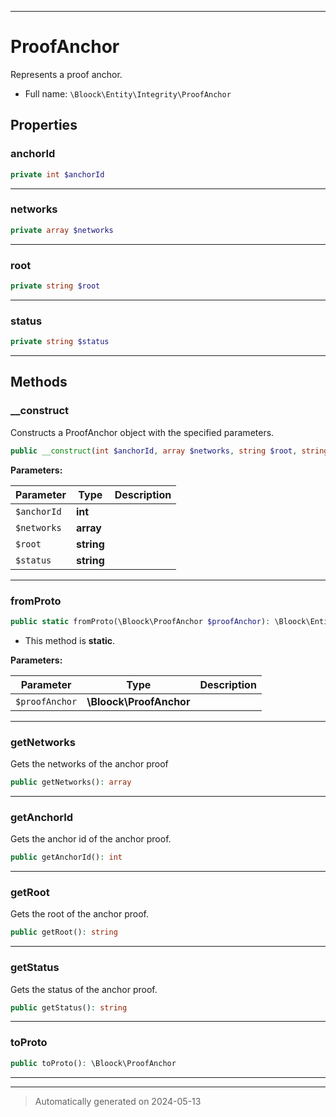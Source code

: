 ***

# ProofAnchor

Represents a proof anchor.



* Full name: `\Bloock\Entity\Integrity\ProofAnchor`



## Properties


### anchorId



```php
private int $anchorId
```






***

### networks



```php
private array $networks
```






***

### root



```php
private string $root
```






***

### status



```php
private string $status
```






***

## Methods


### __construct

Constructs a ProofAnchor object with the specified parameters.

```php
public __construct(int $anchorId, array $networks, string $root, string $status): mixed
```








**Parameters:**

| Parameter | Type | Description |
|-----------|------|-------------|
| `$anchorId` | **int** |  |
| `$networks` | **array** |  |
| `$root` | **string** |  |
| `$status` | **string** |  |





***

### fromProto



```php
public static fromProto(\Bloock\ProofAnchor $proofAnchor): \Bloock\Entity\Integrity\ProofAnchor
```



* This method is **static**.




**Parameters:**

| Parameter | Type | Description |
|-----------|------|-------------|
| `$proofAnchor` | **\Bloock\ProofAnchor** |  |





***

### getNetworks

Gets the networks of the anchor proof

```php
public getNetworks(): array
```












***

### getAnchorId

Gets the anchor id of the anchor proof.

```php
public getAnchorId(): int
```












***

### getRoot

Gets the root of the anchor proof.

```php
public getRoot(): string
```












***

### getStatus

Gets the status of the anchor proof.

```php
public getStatus(): string
```












***

### toProto



```php
public toProto(): \Bloock\ProofAnchor
```












***


***
> Automatically generated on 2024-05-13
